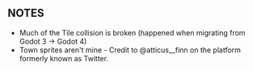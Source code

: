 ## NOTES
 - Much of the Tile collision is broken (happened when migrating from Godot 3 -> Godot 4)
 - Town sprites aren't mine - Credit to @atticus__finn on the platform formerly known as Twitter.